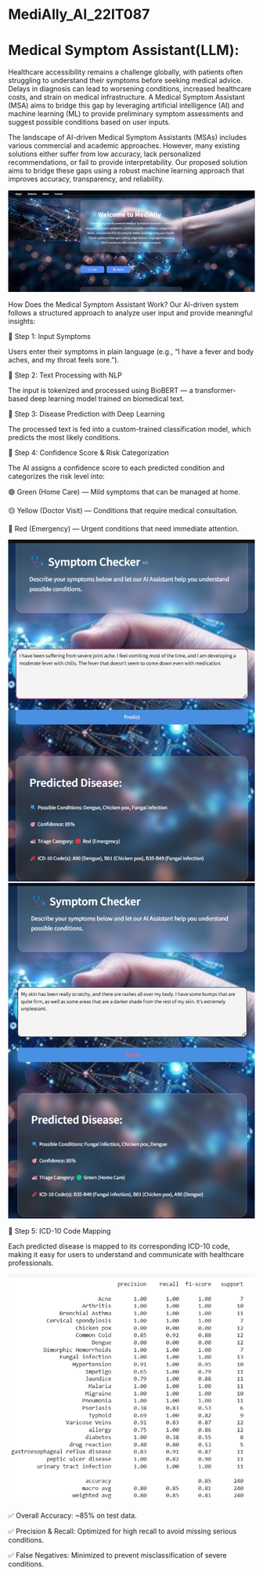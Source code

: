 # MediAlly_AI_22IT087
# Medical Symptom Assistant(LLM):

Healthcare accessibility remains a challenge globally, with patients often struggling to understand their symptoms before seeking medical advice. Delays in diagnosis can lead to worsening conditions, increased healthcare costs, and strain on medical infrastructure. A Medical Symptom Assistant (MSA) aims to bridge this gap by leveraging artificial intelligence (AI) and machine learning (ML) to provide preliminary symptom assessments and suggest possible conditions based on user inputs.

The landscape of AI-driven Medical Symptom Assistants (MSAs) includes various commercial and academic approaches. However, many existing solutions either suffer from low accuracy, lack personalized recommendations, or fail to provide interpretability. Our proposed solution aims to bridge these gaps using a robust machine learning approach that improves accuracy, transparency, and reliability.

<img src="frontend\assets\home1.png" width="650"/>

How Does the Medical Symptom Assistant Work?
Our AI-driven system follows a structured approach to analyze user input and provide meaningful insights:

🔹 Step 1: Input Symptoms

Users enter their symptoms in plain language (e.g., “I have a fever and body aches, and my throat feels sore.”).

🔹 Step 2: Text Processing with NLP

The input is tokenized and processed using BioBERT — a transformer-based deep learning model trained on biomedical text.

🔹 Step 3: Disease Prediction with Deep Learning

The processed text is fed into a custom-trained classification model, which predicts the most likely conditions.

🔹 Step 4: Confidence Score & Risk Categorization

The AI assigns a confidence score to each predicted condition and categorizes the risk level into:

🟢 Green (Home Care) — Mild symptoms that can be managed at home.

🟡 Yellow (Doctor Visit) — Conditions that require medical consultation.

🔴 Red (Emergency) — Urgent conditions that need immediate attention.

<img src="frontend\assets\pred2.png" width="650"/>

<img src="frontend\assets\pred3.png" width="650"/>

🔹 Step 5: ICD-10 Code Mapping

Each predicted disease is mapped to its corresponding ICD-10 code, making it easy for users to understand and communicate with healthcare professionals.

<img src="frontend\assets\accuracy.png" width="650"/>

✅ Overall Accuracy: ~85% on test data.

✅ Precision & Recall: Optimized for high recall to avoid missing serious conditions.

✅ False Negatives: Minimized to prevent misclassification of severe conditions.
